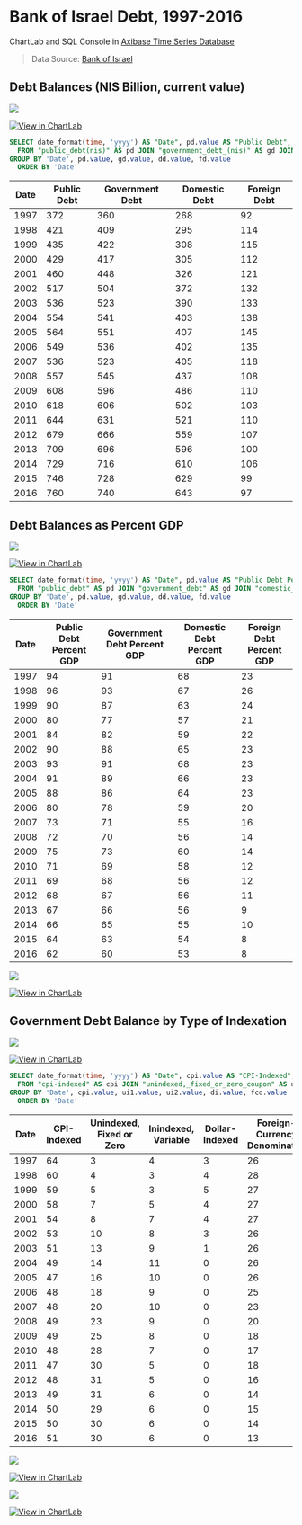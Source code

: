 # Bank of Israel Debt, 1997-2016

ChartLab and SQL Console in [Axibase Time Series Database](https://axibase.com/products/axibase-time-series-database/)

> Data Source: [Bank of Israel](http://www.boi.org.il/en/DataAndStatistics/Pages/Default.aspx)

## Debt Balances (NIS Billion, current value)

![](Images/CBI_9.png)

[![View in ChartLab](Images/button.png)](https://apps.axibase.com/chartlab/c6a6b0c8/7/#fullscreen)

```sql
SELECT date_format(time, 'yyyy') AS "Date", pd.value AS "Public Debt", gd.value AS "Government Debt", dd.value AS "Domestic Debt", fd.value AS "Foreign Debt"
  FROM "public_debt(nis)" AS pd JOIN "government_debt_(nis)" AS gd JOIN "domestic_debt_(nis)" AS dd JOIN "foreign_debt_(nis)" AS fd
GROUP BY 'Date', pd.value, gd.value, dd.value, fd.value
  ORDER BY 'Date'
```

| Date | Public Debt | Government Debt | Domestic Debt | Foreign Debt |
|------|-------------|-----------------|---------------|--------------|
| 1997 | 372         | 360             | 268           | 92           |
| 1998 | 421         | 409             | 295           | 114          |
| 1999 | 435         | 422             | 308           | 115          |
| 2000 | 429         | 417             | 305           | 112          |
| 2001 | 460         | 448             | 326           | 121          |
| 2002 | 517         | 504             | 372           | 132          |
| 2003 | 536         | 523             | 390           | 133          |
| 2004 | 554         | 541             | 403           | 138          |
| 2005 | 564         | 551             | 407           | 145          |
| 2006 | 549         | 536             | 402           | 135          |
| 2007 | 536         | 523             | 405           | 118          |
| 2008 | 557         | 545             | 437           | 108          |
| 2009 | 608         | 596             | 486           | 110          |
| 2010 | 618         | 606             | 502           | 103          |
| 2011 | 644         | 631             | 521           | 110          |
| 2012 | 679         | 666             | 559           | 107          |
| 2013 | 709         | 696             | 596           | 100          |
| 2014 | 729         | 716             | 610           | 106          |
| 2015 | 746         | 728             | 629           | 99           |
| 2016 | 760         | 740             | 643           | 97           |

## Debt Balances as Percent GDP

![](Images/CBI_3.png)

[![View in ChartLab](Images/button.png)](https://apps.axibase.com/chartlab/c6a6b0c8/6/#fullscreen)

```sql
SELECT date_format(time, 'yyyy') AS "Date", pd.value AS "Public Debt Percent GDP", gd.value AS "Government Debt Percent GDP", dd.value AS "Domestic Debt Percent GDP", fd.value AS "Foreign Debt Percent GDP"
  FROM "public_debt" AS pd JOIN "government_debt" AS gd JOIN "domestic_debt" AS dd JOIN "foreign_debt" AS fd
GROUP BY 'Date', pd.value, gd.value, dd.value, fd.value
  ORDER BY 'Date'
```

| Date | Public Debt Percent GDP | Government Debt Percent GDP | Domestic Debt Percent GDP | Foreign Debt Percent GDP |
|------|-------------------------|-----------------------------|---------------------------|--------------------------|
| 1997 | 94                      | 91                          | 68                        | 23                       |
| 1998 | 96                      | 93                          | 67                        | 26                       |
| 1999 | 90                      | 87                          | 63                        | 24                       |
| 2000 | 80                      | 77                          | 57                        | 21                       |
| 2001 | 84                      | 82                          | 59                        | 22                       |
| 2002 | 90                      | 88                          | 65                        | 23                       |
| 2003 | 93                      | 91                          | 68                        | 23                       |
| 2004 | 91                      | 89                          | 66                        | 23                       |
| 2005 | 88                      | 86                          | 64                        | 23                       |
| 2006 | 80                      | 78                          | 59                        | 20                       |
| 2007 | 73                      | 71                          | 55                        | 16                       |
| 2008 | 72                      | 70                          | 56                        | 14                       |
| 2009 | 75                      | 73                          | 60                        | 14                       |
| 2010 | 71                      | 69                          | 58                        | 12                       |
| 2011 | 69                      | 68                          | 56                        | 12                       |
| 2012 | 68                      | 67                          | 56                        | 11                       |
| 2013 | 67                      | 66                          | 56                        | 9                        |
| 2014 | 66                      | 65                          | 55                        | 10                       |
| 2015 | 64                      | 63                          | 54                        | 8                        |
| 2016 | 62                      | 60                          | 53                        | 8                        |

![](Images/CBI_6.png)

[![View in ChartLab](Images/button.png)](https://apps.axibase.com/chartlab/7b59b331/8/#fullscreen)

## Government Debt Balance by Type of Indexation

![](Images/CBI_7.png)

[![View in ChartLab](Images/button.png)](https://apps.axibase.com/chartlab/c6a6b0c8/3/#fullscreen)

```sql
SELECT date_format(time, 'yyyy') AS "Date", cpi.value AS "CPI-Indexed", ui1.value AS "Unindexed, Fixed or Zero", ui2.value AS "Inindexed, Variable", di.value AS "Dollar-Indexed", fcd.value AS "Foreign-Currency Denominated"
  FROM "cpi-indexed" AS cpi JOIN "unindexed,_fixed_or_zero_coupon" AS ui1 JOIN "unindexed,_variable_interest" AS ui2 JOIN "dollar-indexed" AS di JOIN "foreign-currency_denominated" AS fcd
GROUP BY 'Date', cpi.value, ui1.value, ui2.value, di.value, fcd.value
  ORDER BY 'Date'
```

| Date | CPI-Indexed | Unindexed, Fixed or Zero | Inindexed, Variable | Dollar-Indexed | Foreign-Currency Denominated |
|------|-------------|--------------------------|---------------------|----------------|------------------------------|
| 1997 | 64          | 3                        | 4                   | 3              | 26                           |
| 1998 | 60          | 4                        | 3                   | 4              | 28                           |
| 1999 | 59          | 5                        | 3                   | 5              | 27                           |
| 2000 | 58          | 7                        | 5                   | 4              | 27                           |
| 2001 | 54          | 8                        | 7                   | 4              | 27                           |
| 2002 | 53          | 10                       | 8                   | 3              | 26                           |
| 2003 | 51          | 13                       | 9                   | 1              | 26                           |
| 2004 | 49          | 14                       | 11                  | 0              | 26                           |
| 2005 | 47          | 16                       | 10                  | 0              | 26                           |
| 2006 | 48          | 18                       | 9                   | 0              | 25                           |
| 2007 | 48          | 20                       | 10                  | 0              | 23                           |
| 2008 | 49          | 23                       | 9                   | 0              | 20                           |
| 2009 | 49          | 25                       | 8                   | 0              | 18                           |
| 2010 | 48          | 28                       | 7                   | 0              | 17                           |
| 2011 | 47          | 30                       | 5                   | 0              | 18                           |
| 2012 | 48          | 31                       | 5                   | 0              | 16                           |
| 2013 | 49          | 31                       | 6                   | 0              | 14                           |
| 2014 | 50          | 29                       | 6                   | 0              | 15                           |
| 2015 | 50          | 30                       | 6                   | 0              | 14                           |
| 2016 | 51          | 30                       | 6                   | 0              | 13                           |

![](Images/CBI_10.png)

[![View in ChartLab](Images/button.png)](https://apps.axibase.com/chartlab/040c4e03/2/#fullscreen)


![](Images/CBI_8.png)

[![View in ChartLab](Images/button.png)](https://apps.axibase.com/chartlab/c6a6b0c8/5/#fullscreen)
